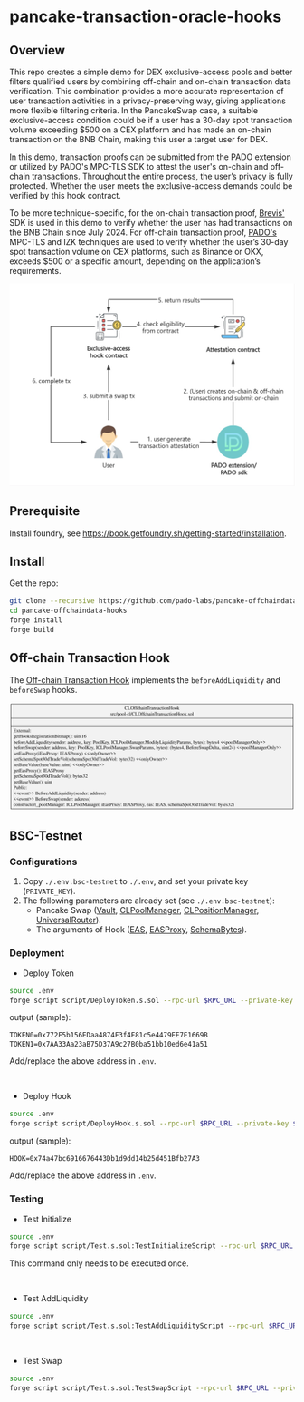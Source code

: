 # pancake-transaction-oracle-hooks

## Overview

This repo creates a simple demo for DEX exclusive-access pools and better filters qualified users by combining off-chain and on-chain transaction data verification. This combination provides a more accurate representation of user transaction activities in a privacy-preserving way, giving applications more flexible filtering criteria. In the PancakeSwap case, a suitable exclusive-access condition could be if a user has a 30-day spot transaction volume exceeding $500 on a CEX platform and has made an on-chain transaction on the BNB Chain, making this user a target user for DEX.

In this demo, transaction proofs can be submitted from the PADO extension or utilized by PADO's MPC-TLS SDK to attest the user's on-chain and off-chain transactions. Throughout the entire process, the user’s privacy is fully protected. Whether the user meets the exclusive-access demands could be verified by this hook contract. 

To be more technique-specific, for the on-chain transaction proof, [Brevis'](https://docs.brevis.network/) SDK is used in this demo to verify whether the user has had transactions on the BNB Chain since July 2024. For off-chain transaction proof, [PADO's](https://padolabs.org) MPC-TLS and IZK techniques are used to verify whether the user’s 30-day spot transaction volume on CEX platforms, such as Binance or OKX, exceeds $500 or a specific amount, depending on the application’s requirements.

![image](./docs/pics/process.jpeg)


## Prerequisite

Install foundry, see https://book.getfoundry.sh/getting-started/installation.

## Install

Get the repo:

```sh
git clone --recursive https://github.com/pado-labs/pancake-offchaindata-hooks.git
cd pancake-offchaindata-hooks
forge install
forge build
```

## Off-chain Transaction Hook

The [Off-chain Transaction Hook](./src/pool-cl/CLOffchainTransactionHook.sol) implements the `beforeAddLiquidity` and `beforeSwap` hooks.

![Off-chain Transaction Hook Contract](./docs/class/CLOffchainTransactionHook.svg)


## BSC-Testnet

### Configurations

1. Copy `./.env.bsc-testnet` to `./.env`, and set your private key (`PRIVATE_KEY`).
2. The following parameters are already set (see `./.env.bsc-testnet`):
   - Pancake Swap ([Vault](https://testnet.bscscan.com/address/0x08F012b8E2f3021db8bd2A896A7F422F4041F131), [CLPoolManager](https://testnet.bscscan.com/address/0x969D90aC74A1a5228b66440f8C8326a8dA47A5F9), [CLPositionManager](https://testnet.bscscan.com/address/0x89A7D45D007077485CB5aE2abFB740b1fe4FF574), [UniversalRouter](https://testnet.bscscan.com/address/0x30067B296Edf5BEbB1CB7b593898794DDF6ab7c5)). 
   - The arguments of Hook ([EAS](https://testnet.bscscan.com/address/0x6c2270298b1e6046898a322acB3Cbad6F99f7CBD), [EASProxy](https://testnet.bscscan.com/address/0x620e84546d71A775A82491e1e527292e94a7165A), [SchemaBytes](https://testnet.bascan.io/schema/0x5f868b117fd34565f3626396ba91ef0c9a607a0e406972655c5137c6d4291af9)).


### Deployment


- Deploy Token


```sh
source .env
forge script script/DeployToken.s.sol --rpc-url $RPC_URL --private-key $PRIVATE_KEY --broadcast
```

output (sample):

```log
TOKEN0=0x772F5b156EDaa4874F3f4F81c5e4479EE7E1669B
TOKEN1=0x7AA33Aa23aB75D37A9c27B0ba51bb10ed6e41a51
```

Add/replace the above address in `.env`.

<br/>

- Deploy Hook

```sh
source .env
forge script script/DeployHook.s.sol --rpc-url $RPC_URL --private-key $PRIVATE_KEY --broadcast
```

output (sample):

```log
HOOK=0x74a47bc6916676443Db1d9dd14b25d451Bfb27A3
```

Add/replace the above address in `.env`.


### Testing


- Test Initialize

```sh
source .env
forge script script/Test.s.sol:TestInitializeScript --rpc-url $RPC_URL --private-key $PRIVATE_KEY --broadcast
```

This command only needs to be executed once.

<br/>

- Test AddLiquidity

```sh
source .env
forge script script/Test.s.sol:TestAddLiquidityScript --rpc-url $RPC_URL --private-key $PRIVATE_KEY --broadcast
```

<br/>

- Test Swap

```sh
source .env
forge script script/Test.s.sol:TestSwapScript --rpc-url $RPC_URL --private-key $PRIVATE_KEY --broadcast
```
